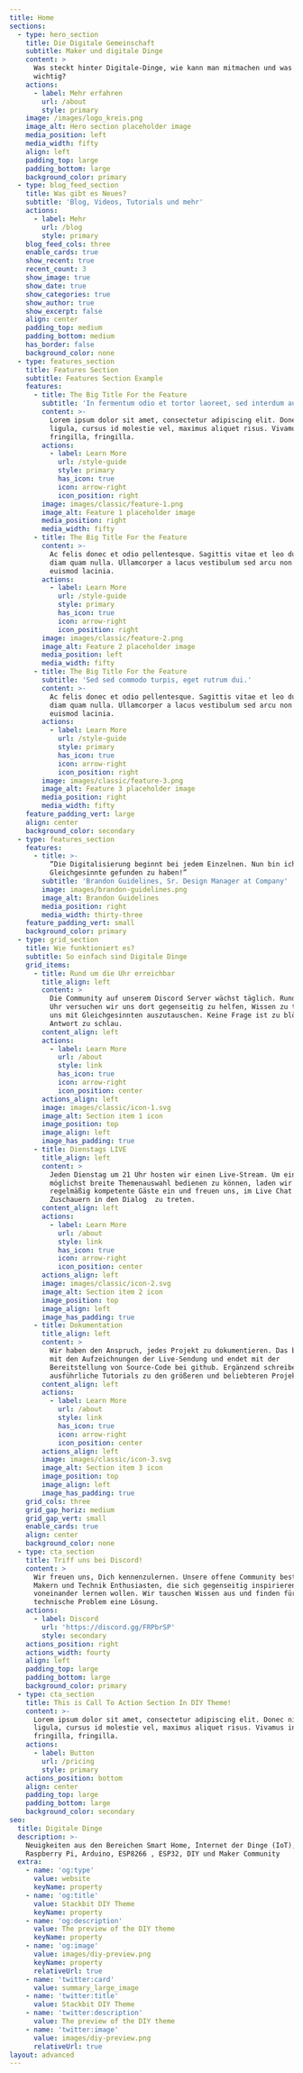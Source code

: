 ```yaml
---
title: Home
sections:
  - type: hero_section
    title: Die Digitale Gemeinschaft
    subtitle: Maker und digitale Dinge
    content: >
      Was steckt hinter Digitale-Dinge, wie kann man mitmachen und was ist
      wichtig?
    actions:
      - label: Mehr erfahren
        url: /about
        style: primary
    image: /images/logo_kreis.png
    image_alt: Hero section placeholder image
    media_position: left
    media_width: fifty
    align: left
    padding_top: large
    padding_bottom: large
    background_color: primary
  - type: blog_feed_section
    title: Was gibt es Neues?
    subtitle: 'Blog, Videos, Tutorials und mehr'
    actions:
      - label: Mehr
        url: /blog
        style: primary
    blog_feed_cols: three
    enable_cards: true
    show_recent: true
    recent_count: 3
    show_image: true
    show_date: true
    show_categories: true
    show_author: true
    show_excerpt: false
    align: center
    padding_top: medium
    padding_bottom: medium
    has_border: false
    background_color: none
  - type: features_section
    title: Features Section
    subtitle: Features Section Example
    features:
      - title: The Big Title For the Feature
        subtitle: 'In fermentum odio et tortor laoreet, sed interdum augue ornare. '
        content: >-
          Lorem ipsum dolor sit amet, consectetur adipiscing elit. Donec nisl
          ligula, cursus id molestie vel, maximus aliquet risus. Vivamus in nibh
          fringilla, fringilla.
        actions:
          - label: Learn More
            url: /style-guide
            style: primary
            has_icon: true
            icon: arrow-right
            icon_position: right
        image: images/classic/feature-1.png
        image_alt: Feature 1 placeholder image
        media_position: right
        media_width: fifty
      - title: The Big Title For the Feature
        content: >-
          Ac felis donec et odio pellentesque. Sagittis vitae et leo duis ut
          diam quam nulla. Ullamcorper a lacus vestibulum sed arcu non odio
          euismod lacinia.
        actions:
          - label: Learn More
            url: /style-guide
            style: primary
            has_icon: true
            icon: arrow-right
            icon_position: right
        image: images/classic/feature-2.png
        image_alt: Feature 2 placeholder image
        media_position: left
        media_width: fifty
      - title: The Big Title For the Feature
        subtitle: 'Sed sed commodo turpis, eget rutrum dui.'
        content: >-
          Ac felis donec et odio pellentesque. Sagittis vitae et leo duis ut
          diam quam nulla. Ullamcorper a lacus vestibulum sed arcu non odio
          euismod lacinia.
        actions:
          - label: Learn More
            url: /style-guide
            style: primary
            has_icon: true
            icon: arrow-right
            icon_position: right
        image: images/classic/feature-3.png
        image_alt: Feature 3 placeholder image
        media_position: right
        media_width: fifty
    feature_padding_vert: large
    align: center
    background_color: secondary
  - type: features_section
    features:
      - title: >-
          “Die Digitalisierung beginnt bei jedem Einzelnen. Nun bin ich froh,
          Gleichgesinnte gefunden zu haben!”
        subtitle: 'Brandon Guidelines, Sr. Design Manager at Company'
        image: images/brandon-guidelines.png
        image_alt: Brandon Guidelines
        media_position: right
        media_width: thirty-three
    feature_padding_vert: small
    background_color: primary
  - type: grid_section
    title: Wie funktioniert es?
    subtitle: So einfach sind Digitale Dinge
    grid_items:
      - title: Rund um die Uhr erreichbar
        title_align: left
        content: >
          Die Community auf unserem Discord Server wächst täglich. Rund um die
          Uhr versuchen wir uns dort gegenseitig zu helfen, Wissen zu teilen und
          uns mit Gleichgesinnten auszutauschen. Keine Frage ist zu blöd, keine
          Antwort zu schlau.
        content_align: left
        actions:
          - label: Learn More
            url: /about
            style: link
            has_icon: true
            icon: arrow-right
            icon_position: center
        actions_align: left
        image: images/classic/icon-1.svg
        image_alt: Section item 1 icon
        image_position: top
        image_align: left
        image_has_padding: true
      - title: Dienstags LIVE
        title_align: left
        content: >
          Jeden Dienstag um 21 Uhr hosten wir einen Live-Stream. Um eine
          möglichst breite Themenauswahl bedienen zu können, laden wir
          regelmäßig kompetente Gäste ein und freuen uns, im Live Chat mit den
          Zuschauern in den Dialog  zu treten.
        content_align: left
        actions:
          - label: Learn More
            url: /about
            style: link
            has_icon: true
            icon: arrow-right
            icon_position: center
        actions_align: left
        image: images/classic/icon-2.svg
        image_alt: Section item 2 icon
        image_position: top
        image_align: left
        image_has_padding: true
      - title: Dokumentation
        title_align: left
        content: >
          Wir haben den Anspruch, jedes Projekt zu dokumentieren. Das beginnt
          mit den Aufzeichnungen der Live-Sendung und endet mit der
          Bereitstellung von Source-Code bei github. Ergänzend schreiben wir
          ausführliche Tutorials zu den größeren und beliebteren Projekten.
        content_align: left
        actions:
          - label: Learn More
            url: /about
            style: link
            has_icon: true
            icon: arrow-right
            icon_position: center
        actions_align: left
        image: images/classic/icon-3.svg
        image_alt: Section item 3 icon
        image_position: top
        image_align: left
        image_has_padding: true
    grid_cols: three
    grid_gap_horiz: medium
    grid_gap_vert: small
    enable_cards: true
    align: center
    background_color: none
  - type: cta_section
    title: Triff uns bei Discord!
    content: >
      Wir freuen uns, Dich kennenzulernen. Unsere offene Community besteht aus
      Makern und Technik Enthusiasten, die sich gegenseitig inspirieren und
      voneinander lernen wollen. Wir tauschen Wissen aus und finden für jedes
      technische Problem eine Lösung.
    actions:
      - label: Discord
        url: 'https://discord.gg/FRPbrSP'
        style: secondary
    actions_position: right
    actions_width: fourty
    align: left
    padding_top: large
    padding_bottom: large
    background_color: primary
  - type: cta_section
    title: This is Call To Action Section In DIY Theme!
    content: >-
      Lorem ipsum dolor sit amet, consectetur adipiscing elit. Donec nisl
      ligula, cursus id molestie vel, maximus aliquet risus. Vivamus in nibh
      fringilla, fringilla.
    actions:
      - label: Button
        url: /pricing
        style: primary
    actions_position: bottom
    align: center
    padding_top: large
    padding_bottom: large
    background_color: secondary
seo:
  title: Digitale Dinge
  description: >-
    Neuigkeiten aus den Bereichen Smart Home, Internet der Dinge (IoT),
    Raspberry Pi, Arduino, ESP8266 , ESP32, DIY und Maker Community
  extra:
    - name: 'og:type'
      value: website
      keyName: property
    - name: 'og:title'
      value: Stackbit DIY Theme
      keyName: property
    - name: 'og:description'
      value: The preview of the DIY theme
      keyName: property
    - name: 'og:image'
      value: images/diy-preview.png
      keyName: property
      relativeUrl: true
    - name: 'twitter:card'
      value: summary_large_image
    - name: 'twitter:title'
      value: Stackbit DIY Theme
    - name: 'twitter:description'
      value: The preview of the DIY theme
    - name: 'twitter:image'
      value: images/diy-preview.png
      relativeUrl: true
layout: advanced
---
```


